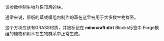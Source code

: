 该参数控制生物群系顶层的块。

通常来说，原版的草或模组内制作的草在这里被用于大多数生物群系。

这个方块应该有GRASS材质，并被标记在 <b>minecraft:dirt</b> Blocks标签中
Forge模组的植物和树木在生物群系中正常生成。
